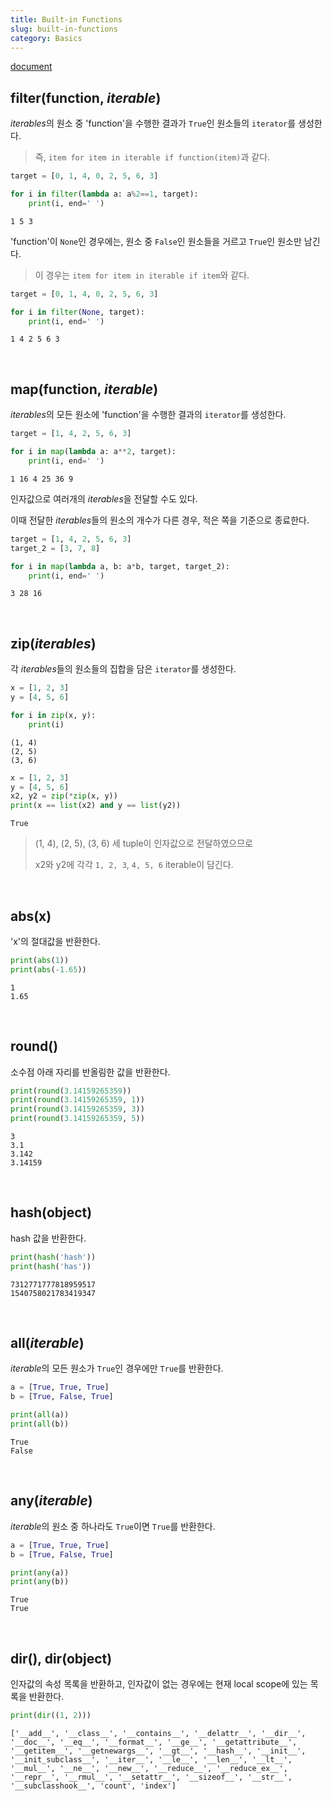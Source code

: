 ```yaml
---
title: Built-in Functions
slug: built-in-functions
category: Basics
---
```


[document](https://docs.python.org/3.8/library/functions.html)

## filter(function, *iterable*)

*iterables*의 원소 중 'function'을 수행한 결과가 `True`인 원소들의 `iterator`를 생성한다.

> 즉, `item for item in iterable if function(item)`과 같다.


```python
target = [0, 1, 4, 0, 2, 5, 6, 3]

for i in filter(lambda a: a%2==1, target):
    print(i, end=' ')
```

    1 5 3

'function'이 `None`인 경우에는, 원소 중 `False`인 원소들을 거르고 `True`인 원소만 남긴다.

> 이 경우는 `item for item in iterable if item`와 같다.


```python
target = [0, 1, 4, 0, 2, 5, 6, 3]

for i in filter(None, target):
    print(i, end=' ')
```

    1 4 2 5 6 3

<br>


## map(function, *iterable*)

*iterables*의 모든 원소에 'function'을 수행한 결과의 `iterator`를 생성한다.


```python
target = [1, 4, 2, 5, 6, 3]

for i in map(lambda a: a**2, target):
    print(i, end=' ')
```

    1 16 4 25 36 9

인자값으로 여러개의 *iterables*을 전달할 수도 있다.

이때 전달한 *iterables*들의 원소의 개수가 다른 경우, 적은 쪽을 기준으로 종료한다.


```python
target = [1, 4, 2, 5, 6, 3]
target_2 = [3, 7, 8]

for i in map(lambda a, b: a*b, target, target_2):
    print(i, end=' ')
```

    3 28 16

<br>


## zip(*iterables*)

각 *iterables*들의 원소들의 집합을 담은 `iterator`를 생성한다.


```python
x = [1, 2, 3]
y = [4, 5, 6]

for i in zip(x, y):
    print(i)
```

    (1, 4)
    (2, 5)
    (3, 6)



```python
x = [1, 2, 3]
y = [4, 5, 6]
x2, y2 = zip(*zip(x, y))
print(x == list(x2) and y == list(y2))
```

    True


> (1, 4), (2, 5), (3, 6) 세 tuple이 인자값으로 전달하였으므로
>
> x2와 y2에 각각 `1, 2, 3`, `4, 5, 6` iterable이 담긴다.

<br>


## abs(x)

'x'의 절대값을 반환한다.


```python
print(abs(1))
print(abs(-1.65))
```

    1
    1.65

<br>


## round()

소수점 아래 자리를 반올림한 값을 반환한다.


```python
print(round(3.14159265359))
print(round(3.14159265359, 1))
print(round(3.14159265359, 3))
print(round(3.14159265359, 5))
```

    3
    3.1
    3.142
    3.14159


<br>


## hash(object)

hash 값을 반환한다.


```python
print(hash('hash'))
print(hash('has'))
```

    7312771777818959517
    1540758021783419347


<br>


## all(*iterable*)

*iterable*의 모든 원소가 `True`인 경우에만 `True`를 반환한다.


```python
a = [True, True, True]
b = [True, False, True]

print(all(a))
print(all(b))
```

    True
    False


<br>


## any(*iterable*)

*iterable*의 원소 중 하나라도 `True`이면 `True`를 반환한다.


```python
a = [True, True, True]
b = [True, False, True]

print(any(a))
print(any(b))
```

    True
    True


<br>


## dir(), dir(object)

인자값의 속성 목록을 반환하고, 인자값이 없는 경우에는 현재 local scope에 있는 목록을 반환한다.


```python
print(dir((1, 2)))
```

    ['__add__', '__class__', '__contains__', '__delattr__', '__dir__', '__doc__', '__eq__', '__format__', '__ge__', '__getattribute__', '__getitem__', '__getnewargs__', '__gt__', '__hash__', '__init__', '__init_subclass__', '__iter__', '__le__', '__len__', '__lt__', '__mul__', '__ne__', '__new__', '__reduce__', '__reduce_ex__', '__repr__', '__rmul__', '__setattr__', '__sizeof__', '__str__', '__subclasshook__', 'count', 'index']
